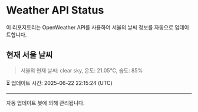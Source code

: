 
# Weather API Status

이 리포지토리는 OpenWeather API를 사용하여 서울의 날씨 정보를 자동으로 업데이트합니다.

## 현재 서울 날씨
> 서울의 현재 날씨: clear sky, 온도: 21.05°C, 습도: 85%

⏳ 업데이트 시간: 2025-06-22 22:15:24 (UTC)

---
자동 업데이트 봇에 의해 관리됩니다.
